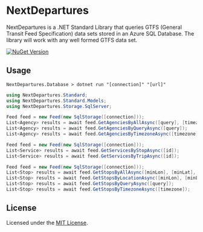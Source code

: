 # NextDepartures

NextDepartures is a .NET Standard Library that queries GTFS (General Transit Feed Specification) data sets stored in an Azure SQL Database. The library will work with any well formed GTFS data set.

[![NuGet Version](https://img.shields.io/nuget/v/NextDepartures.Standard.svg?style=flat)](https://www.nuget.org/packages/NextDepartures.Standard/)

## Usage

```
NextDepartures.Database > dotnet run "[connection]" "[url]"
```

```csharp
using NextDepartures.Standard;
using NextDepartures.Standard.Models;
using NextDepartures.Storage.SqlServer;

Feed feed = new Feed(new SqlStorage([connection]));
List<Agency> results = await feed.GetAgenciesByAllAsync([query], [timezone]);
List<Agency> results = await feed.GetAgenciesByQueryAsync([query]);
List<Agency> results = await feed.GetAgenciesByTimezoneAsync([timezone]);

Feed feed = new Feed(new SqlStorage([connection]));
List<Service> results = await feed.GetServicesByStopAsync([id]);
List<Service> results = await feed.GetServicesByTripAsync([id]);

Feed feed = new Feed(new SqlStorage([connection]));
List<Stop> results = await feed.GetStopsByAllAsync([minLon], [minLat], [maxLon], [maxLat], [query], [timezone]);
List<Stop> results = await feed.GetStopsByLocationAsync([minLon], [minLat], [maxLon], [maxLat]);
List<Stop> results = await feed.GetStopsByQueryAsync([query]);
List<Stop> results = await feed.GetStopsByTimezoneAsync([timezone]);
```

## License

Licensed under the [MIT License](./LICENSE).